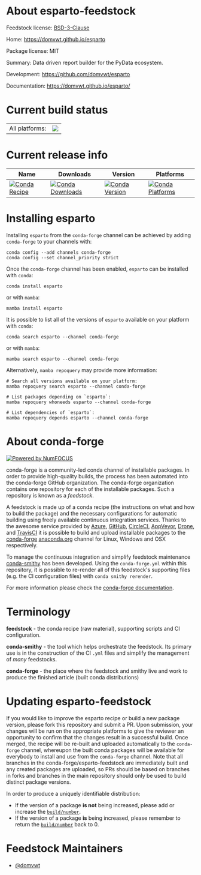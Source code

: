 About esparto-feedstock
=======================

Feedstock license: [BSD-3-Clause](https://github.com/conda-forge/esparto-feedstock/blob/main/LICENSE.txt)

Home: https://domvwt.github.io/esparto

Package license: MIT

Summary: Data driven report builder for the PyData ecosystem.

Development: https://github.com/domvwt/esparto

Documentation: https://domvwt.github.io/esparto/

Current build status
====================


<table><tr><td>All platforms:</td>
    <td>
      <a href="https://dev.azure.com/conda-forge/feedstock-builds/_build/latest?definitionId=13999&branchName=main">
        <img src="https://dev.azure.com/conda-forge/feedstock-builds/_apis/build/status/esparto-feedstock?branchName=main">
      </a>
    </td>
  </tr>
</table>

Current release info
====================

| Name | Downloads | Version | Platforms |
| --- | --- | --- | --- |
| [![Conda Recipe](https://img.shields.io/badge/recipe-esparto-green.svg)](https://anaconda.org/conda-forge/esparto) | [![Conda Downloads](https://img.shields.io/conda/dn/conda-forge/esparto.svg)](https://anaconda.org/conda-forge/esparto) | [![Conda Version](https://img.shields.io/conda/vn/conda-forge/esparto.svg)](https://anaconda.org/conda-forge/esparto) | [![Conda Platforms](https://img.shields.io/conda/pn/conda-forge/esparto.svg)](https://anaconda.org/conda-forge/esparto) |

Installing esparto
==================

Installing `esparto` from the `conda-forge` channel can be achieved by adding `conda-forge` to your channels with:

```
conda config --add channels conda-forge
conda config --set channel_priority strict
```

Once the `conda-forge` channel has been enabled, `esparto` can be installed with `conda`:

```
conda install esparto
```

or with `mamba`:

```
mamba install esparto
```

It is possible to list all of the versions of `esparto` available on your platform with `conda`:

```
conda search esparto --channel conda-forge
```

or with `mamba`:

```
mamba search esparto --channel conda-forge
```

Alternatively, `mamba repoquery` may provide more information:

```
# Search all versions available on your platform:
mamba repoquery search esparto --channel conda-forge

# List packages depending on `esparto`:
mamba repoquery whoneeds esparto --channel conda-forge

# List dependencies of `esparto`:
mamba repoquery depends esparto --channel conda-forge
```


About conda-forge
=================

[![Powered by
NumFOCUS](https://img.shields.io/badge/powered%20by-NumFOCUS-orange.svg?style=flat&colorA=E1523D&colorB=007D8A)](https://numfocus.org)

conda-forge is a community-led conda channel of installable packages.
In order to provide high-quality builds, the process has been automated into the
conda-forge GitHub organization. The conda-forge organization contains one repository
for each of the installable packages. Such a repository is known as a *feedstock*.

A feedstock is made up of a conda recipe (the instructions on what and how to build
the package) and the necessary configurations for automatic building using freely
available continuous integration services. Thanks to the awesome service provided by
[Azure](https://azure.microsoft.com/en-us/services/devops/), [GitHub](https://github.com/),
[CircleCI](https://circleci.com/), [AppVeyor](https://www.appveyor.com/),
[Drone](https://cloud.drone.io/welcome), and [TravisCI](https://travis-ci.com/)
it is possible to build and upload installable packages to the
[conda-forge](https://anaconda.org/conda-forge) [anaconda.org](https://anaconda.org/)
channel for Linux, Windows and OSX respectively.

To manage the continuous integration and simplify feedstock maintenance
[conda-smithy](https://github.com/conda-forge/conda-smithy) has been developed.
Using the ``conda-forge.yml`` within this repository, it is possible to re-render all of
this feedstock's supporting files (e.g. the CI configuration files) with ``conda smithy rerender``.

For more information please check the [conda-forge documentation](https://conda-forge.org/docs/).

Terminology
===========

**feedstock** - the conda recipe (raw material), supporting scripts and CI configuration.

**conda-smithy** - the tool which helps orchestrate the feedstock.
                   Its primary use is in the construction of the CI ``.yml`` files
                   and simplify the management of *many* feedstocks.

**conda-forge** - the place where the feedstock and smithy live and work to
                  produce the finished article (built conda distributions)


Updating esparto-feedstock
==========================

If you would like to improve the esparto recipe or build a new
package version, please fork this repository and submit a PR. Upon submission,
your changes will be run on the appropriate platforms to give the reviewer an
opportunity to confirm that the changes result in a successful build. Once
merged, the recipe will be re-built and uploaded automatically to the
`conda-forge` channel, whereupon the built conda packages will be available for
everybody to install and use from the `conda-forge` channel.
Note that all branches in the conda-forge/esparto-feedstock are
immediately built and any created packages are uploaded, so PRs should be based
on branches in forks and branches in the main repository should only be used to
build distinct package versions.

In order to produce a uniquely identifiable distribution:
 * If the version of a package **is not** being increased, please add or increase
   the [``build/number``](https://docs.conda.io/projects/conda-build/en/latest/resources/define-metadata.html#build-number-and-string).
 * If the version of a package **is** being increased, please remember to return
   the [``build/number``](https://docs.conda.io/projects/conda-build/en/latest/resources/define-metadata.html#build-number-and-string)
   back to 0.

Feedstock Maintainers
=====================

* [@domvwt](https://github.com/domvwt/)

